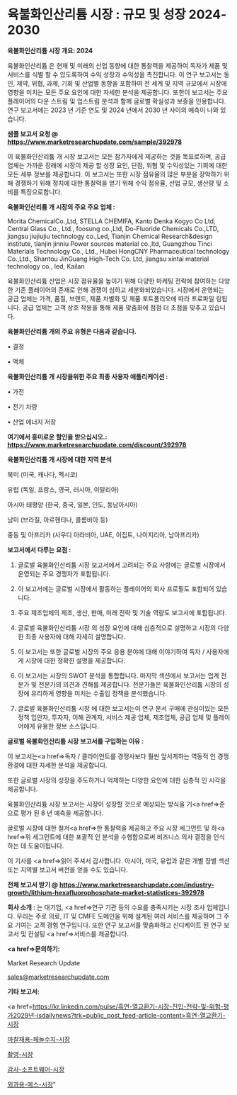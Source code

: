 # 육불화인산리튬 시장 : 규모 및 성장 2024-2030

<strong>육불화인산리튬 시장 개요: 2024</strong>

육불화인산리튬 은 현재 및 미래의 산업 동향에 대한 통찰력을 제공하여 독자가 제품 및 서비스를 식별 할 수 있도록하여 수익 성장과 수익성을 촉진합니다. 이 연구 보고서는 동인, 제약, 위협, 과제, 기회 및 산업별 동향을 포함하여 전 세계 및 지역 규모에서 시장에 영향을 미치는 모든 주요 요인에 대한 자세한 분석을 제공합니다. 또한이 보고서는 주요 플레이어의 다운 스트림 및 업스트림 분석과 함께 글로벌 확실성과 보증을 인용합니다. 연구 보고서에는 2023 년 기준 연도 및 2024 년에서 2030 년 사이의 예측이 나와 있습니다.



<strong>샘플 보고서 요청 @ <a href=https://www.marketresearchupdate.com/sample/392978>https://www.marketresearchupdate.com/sample/392978</a></strong>

이 육불화인산리튬 개 시장 보고서는 모든 참가자에게 제공하는 것을 목표로하며, 공급 업체는 가까운 장래에 시장이 제공 할 성장 요인, 단점, 위협 및 수익성있는 기회에 대한 모든 세부 정보를 제공합니다. 이 보고서는 또한 시장 점유율의 많은 부분을 장악하기 위해 경쟁하기 위해 정치에 대한 통찰력을 얻기 위해 수익 점유율, 산업 규모, 생산량 및 소비를 특징으로합니다.



<strong>육불화인산리튬 개 시장의 주요 주요 업체 :</strong>

Morita ChemicalCo.,Ltd, STELLA CHEMIFA, Kanto Denka Kogyo Co Ltd, Central Glass Co., Ltd., foosung co.,Ltd, Do-Fluoride Chemicals Co.,LTD, jiangsu jiujiujiu technology co.,Led, Tianjin Chemical Research&design institute, tianjin jinniu Power sources material co.,ltd, Guangzhou Tinci Materials Technology Co., Ltd., Hubei HongCNY Pharmaceutical technology Co.,Ltd., Shantou JinGuang High-Tech Co. Ltd, jiangsu xintai material technology co., led, Kailan

육불화인산리튬 산업은 시장 점유율을 높이기 위해 다양한 마케팅 전략에 참여하는 다양한 기존 플레이어의 존재로 인해 경쟁이 심하고 세분화되었습니다. 시장에서 운영되는 공급 업체는 가격, 품질, 브랜드, 제품 차별화 및 제품 포트폴리오에 따라 프로파일 링됩니다. 공급 업체는 고객 상호 작용을 통해 제품 맞춤화에 점점 더 초점을 맞추고 있습니다.



<strong>육불화인산리튬 개의 주요 유형은 다음과 같습니다.</strong>

• 결정

• 액체



<strong>육불화인산리튬 개 시장을위한 주요 최종 사용자 애플리케이션 :</strong>

• 가전

• 전기 차량

• 산업 에너지 저장



<strong>여기에서 흥미로운 할인을 받으십시오.: <a href=https://www.marketresearchupdate.com/discount/392978>https://www.marketresearchupdate.com/discount/392978</a></strong>



<strong>육불화인산리튬 개 시장에 대한 지역 분석</strong>

북미 (미국, 캐나다, 멕시코)

유럽 (독일, 프랑스, 영국, 러시아, 이탈리아)

아시아 태평양 (한국, 중국, 일본, 인도, 동남아시아)

남미 (브라질, 아르헨티나, 콜롬비아 등)

중동 및 아프리카 (사우디 아라비아, UAE, 이집트, 나이지리아, 남아프리카)



<strong>보고서에서 다루는 요점 :</strong>

1. 글로벌 육불화인산리튬 시장 보고서에서 고려되는 주요 사항에는 글로벌 시장에서 운영되는 주요 경쟁자가 포함됩니다.

2. 이 보고서에는 글로벌 시장에서 활동하는 플레이어의 회사 프로필도 포함되어 있습니다.

3. 주요 제조업체의 제조, 생산, 판매, 미래 전략 및 기술 역량도 보고서에 포함됩니다.

4. 글로벌 육불화인산리튬 시장 의 성장 요인에 대해 심층적으로 설명하고 시장의 다양한 최종 사용자에 대해 자세히 설명합니다.

5. 이 보고서는 또한 글로벌 시장의 주요 응용 분야에 대해 이야기하여 독자 / 사용자에게 시장에 대한 정확한 설명을 제공합니다.

6. 이 보고서는 시장의 SWOT 분석을 통합합니다. 마지막 섹션에서 보고서는 업계 전문가 및 전문가의 의견과 견해를 제공합니다. 전문가들은 육불화인산리튬 시장의 성장에 유리하게 영향을 미치는 수출입 정책을 분석했습니다.

7. 글로벌 육불화인산리튬 시장 에 대한 보고서는이 연구 문서 구매에 관심이있는 모든 정책 입안자, 투자자, 이해 관계자, 서비스 제공 업체, 제조업체, 공급 업체 및 플레이어에게 유용한 정보 소스입니다.



<strong>글로벌 육불화인산리튬 시장 보고서를 구입하는 이유 :</strong>

이 보고서는<a href=>독자 / 클</a>라이언트를 경쟁사보다 훨씬 앞서게하는 역동적 인 경쟁 환경에 대한 자세한 분석을 제공합니다.

또한 글로벌 시장의 성장을 주도하거나 억제하는 다양한 요인에 대한 심층적 인 시각을 제공합니다.

육불화인산리튬 시장 보고서는 시장이 성장할 것으로 예상되는 방식을 기<a href=>준으로</a> 평가 된 8 년 예측을 제공합니다.

글로벌 시장에 대한 철저<a href=>한 통찰력</a>을 제공하고 주요 시장 세그먼트 및 하<a href=>위 세그</a>먼트에 대한 포괄적 인 분석을 수행함으로써 비즈니스 의사 결정을 인식하는 데 도움이됩니다.

이 기사를 <a href=>읽어 주</a>셔서 감사합니다. 아시아, 미국, 유럽과 같은 개별 장별 섹션 또는 지역별 보고서 버전을 얻을 수도 있습니다.



<strong>전체 보고서 받기 @ <a href=https://www.marketresearchupdate.com/industry-growth/lithium-hexafluorophosphate-market-statistices-392978>https://www.marketresearchupdate.com/industry-growth/lithium-hexafluorophosphate-market-statistices-392978</a></strong>



<strong>회사 소개 :</strong>
는 대기업, <a href=>연구 기</a>관 등의 수요를 충족시키는 시장 조사 업체입니다. 우리는 주로 의료, IT 및 CMFE 도메인을 위해 설계된 여러 서비스를 제공하며 그 주요 기여는 고객 경험 연구입니다. 또한 연구 보고서를 맞춤화하고 신디케이트 된 연구 보고서 및 컨설팅 <a href=>서비</a>스를 제공합니다.



<strong><a href=>문의하기:</a></strong>

Market Research Update

sales@marketresearchupdate.com



<strong>기타 보고서:</strong>

<a href=https://kr.linkedin.com/pulse/흑연-열교환기-시장-진입-전략-및-위험-평가2029년-isdailynews?trk=public_post_feed-article-content>흑연-열교환기-시장</a>

<a href=https://www.linkedin.com/pulse/마찰재용-페놀수지-시장-세분화-연구-및-목표-고객2029년-analytics-avenue-adventures-24-ana/>마찰재용-페놀수지-시장</a>

<a href=https://www.linkedin.com/pulse/촬영-시장-진입-전략-및-위험-평가2029년-data-dive-diaries-24-analysis-axerf/>촬영-시장</a>

<a href=https://www.linkedin.com/pulse/감사-소프트웨어-시장-현재-및-미래-성장-2029-market-matrix-musings-analysis-tiwjf/>감사-소프트웨어-시장</a>

<a href=https://www.linkedin.com/pulse/외과용-메스-시장-경쟁-분석-및-성장-잠재력-2030-survey-spotlight-pro-24-analysis-bhoxc/>외과용-메스-시장</a>"

